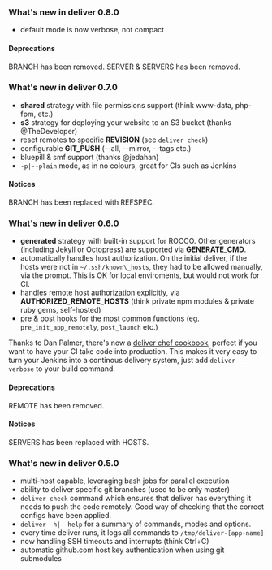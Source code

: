 ### What's new in deliver 0.8.0

* default mode is now verbose, not compact 
#### Deprecations

BRANCH has been removed.
SERVER & SERVERS has been removed.

### What's new in deliver 0.7.0

* **shared** strategy with file permissions support (think www-data,
  php-fpm, etc.)
* **s3** strategy for deploying your website to an S3 bucket (thanks
  @TheDeveloper)
* reset remotes to specific **REVISION** (see `deliver check`)
* configurable **GIT_PUSH** (--all, --mirror, --tags etc.)
* bluepill & smf support (thanks @jedahan)
* `-p|--plain` mode, as in no colours, great for CIs such as Jenkins

#### Notices

BRANCH has been replaced with REFSPEC.


### What's new in deliver 0.6.0

* **generated** strategy with built-in support for ROCCO. Other
  generators (including Jekyll or Octopress) are supported via
**GENERATE\_CMD**.
* automatically handles host authorization. On the initial deliver, if the
  hosts were not in `~/.ssh/known\_hosts`, they had to be allowed
manually, via the prompt. This is OK for local enviroments, but would
not work for CI.
* handles remote host authorization explicitly, via
  **AUTHORIZED\_REMOTE\_HOSTS** (think private npm modules &amp; private
  ruby gems, self-hosted)
* pre &amp; post hooks for the most common functions (eg.
  `pre_init_app_remotely`, `post_launch` etc.)

Thanks to Dan Palmer, there's now a [deliver chef cookbook][1], perfect
if you want to have your CI take code into production. This makes it
very easy to turn your Jenkins into a continous delivery system, just
add `deliver --verbose` to your build command.

#### Deprecations

REMOTE has been removed.

#### Notices

SERVERS has been replaced with HOSTS.



### What's new in deliver 0.5.0

* multi-host capable, leveraging bash jobs for parallel execution
* ability to deliver specific git branches (used to be only master)
* `deliver check` command which ensures that deliver has everything it
  needs to push the code remotely.  Good way of checking that the
  correct configs have been applied.
* `deliver -h|--help` for a summary of commands, modes and options.
* every time deliver runs, it logs all commands to
  `/tmp/deliver-[app-name]`
* now handling SSH timeouts and interrupts (think Ctrl+C)
* automatic github.com host key authentication when using git submodules

[1]: https://github.com/gchef/deliver-cookbook
